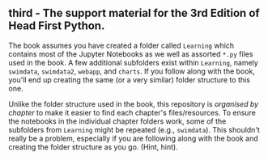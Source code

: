## third - The support material for the 3rd Edition of Head First Python.

The book assumes you have created a folder called `Learning` which contains most of the Jupyter Notebooks as we well as assorted `*.py` files used in the book. A few additional subfolders exist within `Learning`, namely `swimdata`, `swimdata2`, `webapp`, and `charts`. If you follow along with the book, you'll end up creating the same (or a very similar) folder structure to this one. 

Unlike the folder structure used in the book, this repository is *organised by chapter* to make it easier to find each chapter's files/resources. To ensure the notebooks in the individual chapter folders work, some of the subfolders from `Learning` might be repeated (e.g., `swimdata`). This shouldn't really be a problem, especially if you are following along with the book and creating the folder structure as you go.  (Hint, hint).
